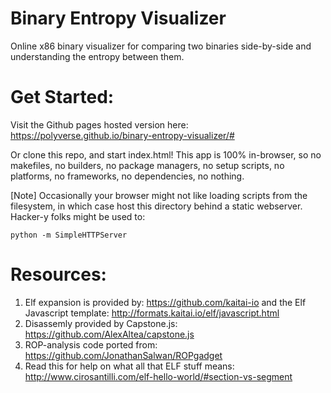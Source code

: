 # Binary Entropy Visualizer

Online x86 binary visualizer for comparing two binaries side-by-side and understanding the entropy between them.

# Get Started:
Visit the Github pages hosted version here: https://polyverse.github.io/binary-entropy-visualizer/#

Or clone this repo, and start index.html! This app is 100% in-browser,
so no makefiles, no builders, no package managers, no setup scripts, no platforms,
no frameworks, no dependencies, no nothing.

[Note] Occasionally your browser might not like loading scripts from the filesystem,
in which case host this directory behind a static webserver. Hacker-y folks might
be used to:
```
python -m SimpleHTTPServer
```

# Resources:
1. Elf expansion is provided by: https://github.com/kaitai-io and the Elf Javascript template: http://formats.kaitai.io/elf/javascript.html
2. Disassemly provided by Capstone.js: https://github.com/AlexAltea/capstone.js
3. ROP-analysis code ported from: https://github.com/JonathanSalwan/ROPgadget
4. Read this for help on what all that ELF stuff means: http://www.cirosantilli.com/elf-hello-world/#section-vs-segment
